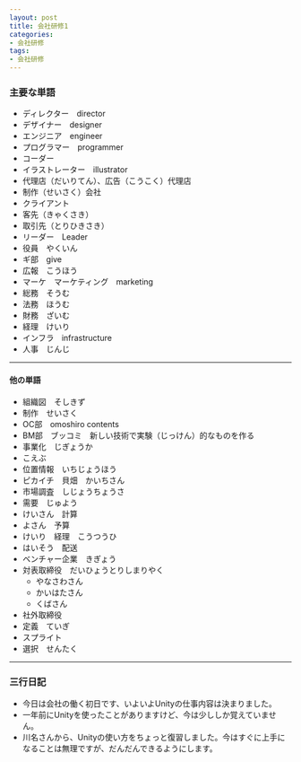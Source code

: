 ```yaml
---
layout: post
title: 会社研修1
categories:
- 会社研修
tags:
- 会社研修
---
```

### 主要な単語
* ディレクター　director
* デザイナー　designer
* エンジニア　engineer
* プログラマー　programmer
* コーダー　
* イラストレーター　illustrator
* 代理店（だいりてん）、広告（こうこく）代理店
* 制作（せいさく）会社
* クライアント
* 客先（きゃくさき）
* 取引先（とりひきさき）
* リーダー　Leader
* 役員　やくいん
* ギ部　give
* 広報　こうほう
* マーケ　マーケティング　marketing
* 総務　そうむ
* 法務　ほうむ
* 財務　ざいむ
* 経理　けいり
* インフラ　infrastructure
* 人事　じんじ
---

#### 他の単語
* 組織図　そしきず
* 制作　せいさく
* OC部　omoshiro contents
* BM部　ブッコミ　新しい技術で実験（じっけん）的なものを作る　
* 事業化　じぎょうか
* こえぶ　
* 位置情報　いちじょうほう
* ピカイチ　貝畑　かいちさん
* 市場調査　しじょうちょうさ
* 需要　じゅよう
* けいさん　計算
* よさん　予算
* けいり　経理　こうつうひ　
* はいそう　配送
* ベンチャー企業　きぎょう
* 対表取締役　だいひょうとりしまりやく　
	* やなさわさん
	* かいはたさん
	* くばさん
* 社外取締役
* 定義　ていぎ
* スプライト
* 選択　せんたく
---

### 三行日記
* 今日は会社の働く初日です、いよいよUnityの仕事内容は決まりました。
* 一年前にUnityを使ったことがありますけど、今は少ししか覚えていません。
* 川名さんから、Unityの使い方をちょっと復習しました。今はすぐに上手になることは無理ですが、だんだんできるようにします。



